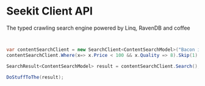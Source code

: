 Seekit Client API
======

The typed crawling search engine powered by Linq, RavenDB and coffee

```csharp


var contentSearchClient = new SearchClient<ContentSearchModel>("Bacon ipsum", "en");
contentSearchClient.Where(x=> x.Price < 100 && x.Quality => 8).Skip(1).Take(42)

SearchResult<ContentSearchModel> result = contentSearchClient.Search();

DoStuffToThe(result);


```
